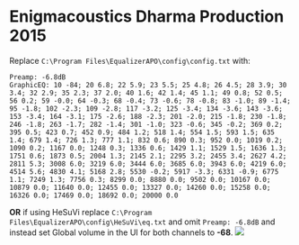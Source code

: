 # Enigmacoustics Dharma Production 2015
Replace `C:\Program Files\EqualizerAPO\config\config.txt` with:
```
Preamp: -6.8dB
GraphicEQ: 10 -84; 20 6.8; 22 5.9; 23 5.5; 25 4.8; 26 4.5; 28 3.9; 30 3.4; 32 2.9; 35 2.3; 37 2.0; 40 1.6; 42 1.4; 45 1.1; 49 0.8; 52 0.5; 56 0.2; 59 -0.0; 64 -0.3; 68 -0.4; 73 -0.6; 78 -0.8; 83 -1.0; 89 -1.4; 95 -1.8; 102 -2.3; 109 -2.8; 117 -3.2; 125 -3.4; 134 -3.6; 143 -3.6; 153 -3.4; 164 -3.1; 175 -2.6; 188 -2.3; 201 -2.0; 215 -1.8; 230 -1.8; 246 -1.8; 263 -1.7; 282 -1.4; 301 -1.0; 323 -0.6; 345 -0.2; 369 0.2; 395 0.5; 423 0.7; 452 0.9; 484 1.2; 518 1.4; 554 1.5; 593 1.5; 635 1.4; 679 1.4; 726 1.3; 777 1.1; 832 0.6; 890 0.3; 952 0.0; 1019 0.2; 1090 0.2; 1167 0.0; 1248 0.3; 1336 0.6; 1429 1.1; 1529 1.5; 1636 1.3; 1751 0.6; 1873 0.5; 2004 1.3; 2145 2.1; 2295 3.2; 2455 3.4; 2627 4.2; 2811 5.3; 3008 6.0; 3219 6.0; 3444 6.0; 3685 6.0; 3943 6.0; 4219 6.0; 4514 5.6; 4830 4.1; 5168 2.8; 5530 -0.2; 5917 -3.3; 6331 -0.9; 6775 1.1; 7249 1.3; 7756 0.3; 8299 0.0; 8880 0.0; 9502 0.0; 10167 0.0; 10879 0.0; 11640 0.0; 12455 0.0; 13327 0.0; 14260 0.0; 15258 0.0; 16326 0.0; 17469 0.0; 18692 0.0; 20000 0.0
```
**OR** if using HeSuVi replace `C:\Program Files\EqualizerAPO\config\HeSuVi\eq.txt` and omit `Preamp: -6.8dB` and instead set Global volume in the UI for both channels to **-68**.
![](https://raw.githubusercontent.com/jaakkopasanen/AutoEq/master/results/Headphone.com/innerfidelity/onear/Enigmacoustics%20Dharma%20Production%202015/Enigmacoustics%20Dharma%20Production%202015.png)